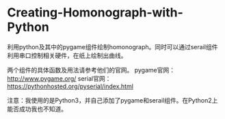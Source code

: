 # Creating-Homonograph-with-Python
利用python及其中的pygame组件绘制homonograph。同时可以通过serail组件利用串口控制相关硬件，在纸上绘制出曲线。

两个组件的具体函数及用法请参考他们的官网。
pygame官网：http://www.pygame.org/
serial官网：https://pythonhosted.org/pyserial/index.html


注意：我使用的是Python3，并自己添加了pygame和serail组件。在Python2上能否成功我也不知道。
